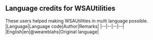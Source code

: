 ## Language credits for WSAUtilities
These users helped making WSAUtilities in multi language possible.
|Language|Language code|Author|Remarks|
|--|--|--|--|
|English|en|@weareblahs|Original language|
